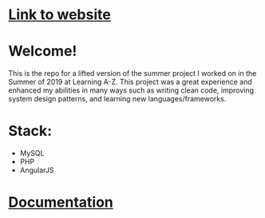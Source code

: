 #	[Link to website](http://www.jacksomers.co)

# Welcome!
This is the repo for a lifted version of the summer project I worked on in the Summer of 2019 at Learning A-Z. This project was a great experience and enhanced my abilities in many ways such as writing clean code, improving system design patterns, and learning new languages/frameworks.

# Stack:
- MySQL
- PHP
- AngularJS

# [Documentation](https://docs.google.com/document/d/1KdyZ-boeMzhMfTKU_lR_aujF2H-OrLwZhLDbw95J2N8)
